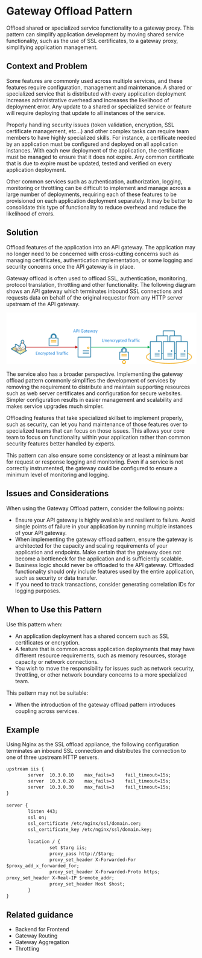 # Gateway Offload Pattern

Offload shared or specialized service functionality to a gateway proxy. This pattern can simplify application development by moving shared service functionality, such as the use of SSL certificates, to a gateway proxy, simplifying application management.

## Context and Problem

Some features are commonly used across multiple services, and these features require configuration, management and maintenance. A shared or specialized service that is distributed with every application deployment increases administrative overhead and increases the likelihood of deployment error. Any update to a shared or specialized service or feature will require deploying that update to all instances of the service. 

Properly handling security issues (token validation, encryption, SSL certificate management, etc...) and other complex tasks can require team members to have highly specialized skills.
For instance, a certificate needed by an application must be configured and deployed on all application instances. With each new deployment of the application, the certificate must be managed to ensure that it does not expire. Any common certificate that is due to expire must be updated, tested and verified on every application deployment.

Other common services such as authentication, authorization, logging, monitoring or throttling can be difficult to implement and manage across a large number of deployments, requiring each of these features to be provisioned on each application deployment separately. It may be better to consolidate this type of functionality to reduce overhead and reduce the likelihood of errors.

## Solution

Offload features of the application into an API gateway. The application may no longer need to be concerned with cross-cutting concerns such as managing certificates, authentication implementation, or some logging and security concerns once the API gateway is in place.

Gateway offload is often used to offload SSL, authentication, monitoring, protocol translation, throttling and other functionality. The following diagram shows an API gateway which terminates inbound SSL connections and requests data on behalf of the original requestor from any HTTP server upstream of the API gateway.

 ![](./_images/gateway-offload.png)
 
The service also has a broader perspective. Implementing the gateway offload pattern commonly simplifies the development of services by removing the requirement to distribute and maintain supporting resources such as web server certificates and configuration for secure websites. Simpler configuration results in easier management and scalability and makes service upgrades much simpler.

Offloading features that take specialized skillset to implement properly, such as security, can let you hand maintenance of those features over to specialized teams that can focus on those issues. This allows your core team to focus on functionality within your application rather than common security features better handled by experts.

This pattern can also ensure some consistency or at least a minimum bar for request or response logging and monitoring. Even if a service is not correctly instrumented, the gateway could be configured to ensure a minimum level of monitoring and logging.

## Issues and Considerations

When using the Gateway Offload pattern, consider the following points:

- Ensure your API gateway is highly available and resilient to failure. Avoid single points of failure in your application by running multiple instances of your API gateway. 
- When implementing the gateway offload pattern, ensure the gateway is architected for the capacity and scaling requirements of your application and endpoints. Make certain that the gateway does not become a bottleneck for the application and is sufficiently scalable.
- Business logic should never be offloaded to the API gateway. Offloaded functionality should only include features used by the entire application, such as security or data transfer.
- If you need to track transactions, consider generating correlation IDs for logging purposes.

## When to Use this Pattern

Use this pattern when:

- An application deployment has a shared concern such as SSL certificates or encryption.
- A feature that is common across application deployments that may have different resource requirements, such as memory resources, storage capacity or network connections.
- You wish to move the responsibility for issues such as network security, throttling, or other network boundary concerns to a more specialized team.

This pattern may not be suitable:

- When the introduction of the gateway offload pattern introduces coupling across services.

## Example

Using Nginx as the SSL offload appliance, the following configuration terminates an inbound SSL connection and distributes the connection to one of three upstream HTTP servers.

```
upstream iis {
    	server  10.3.0.10    max_fails=3 	fail_timeout=15s;
    	server  10.3.0.20    max_fails=3 	fail_timeout=15s;
    	server  10.3.0.30    max_fails=3 	fail_timeout=15s;
}

server {
    	listen 443;
    	ssl on;
    	ssl_certificate /etc/nginx/ssl/domain.cer;
    	ssl_certificate_key /etc/nginx/ssl/domain.key;

    	location / {
            	set $targ iis;
            	proxy_pass http://$targ;
            	proxy_set_header X-Forwarded-For $proxy_add_x_forwarded_for;
            	proxy_set_header X-Forwarded-Proto https;
proxy_set_header X-Real-IP $remote_addr;
            	proxy_set_header Host $host;
    	}
}
```

## Related guidance

- Backend for Frontend
- Gateway Routing
- Gateway Aggregation
- Throttling

